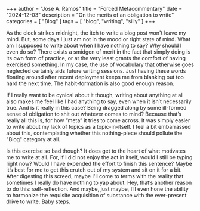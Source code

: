 +++
author = "Jose A. Ramos"
title = "Forced Metacommentary"
date = "2024-12-03"
description = "On the merits of an obligation to write"
categories = [
    "Blog"
]
tags = [
    "blog",
    "writing",
    "silly"
]
+++

As the clock strikes midnight, the itch to write a blog post won't leave my mind. But, some days I just am not in the mood or right state of mind. What am I supposed to write about when I have nothing to say? Why should I even do so? There exists a smidgen of merit in the fact that simply doing is its own form of practice, or at the very least grants the comfort of having exercised something. In my case, the use of vocabulary that otherwise goes neglected certainly aids future writing sessions. Just having these words floating around after recent deployment keeps me from blanking out too hard the next time. The habit-formation is also good enough reason. 

If I really want to be cynical about it though, writing about anything at all also makes me feel like I had anything to say, even when it isn’t necessarily true. And is it really in this case? Being dragged along by some ill-formed sense of obligation to shit out whatever comes to mind? Because that’s really all this is, for how “meta” it tries to come across. It was simply easier to write about my lack of topics as a topic-in-itself. I feel a bit embarrassed about this, contemplating whether this nothing-piece should pollute the "Blog" category at all.

Is this exercise so bad though? It does get to the heart of what motivates me to write at all. For, if I did not enjoy the act in itself, would I still be typing right now? Would I have expended the effort to finish this sentence? Maybe it’s best for me to get this crutch out of my system and sit on it for a bit. After digesting this screed, maybe I'll come to terms with the reality that sometimes I really do have nothing to yap about. Hey, that’s another reason to do this: self-reflection. And maybe, just maybe, I’ll even hone the ability to harmonize the requisite acquisition of substance with the ever-present drive to write. Baby steps.